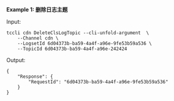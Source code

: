 **Example 1: 删除日志主题**



Input: 

```
tccli cdn DeleteClsLogTopic --cli-unfold-argument  \
    --Channel cdn \
    --LogsetId 6d04373b-ba59-4a4f-a96e-9fe53b59a536 \
    --TopicId 6d04373b-ba59-4a4f-a96e-242424
```

Output: 
```
{
    "Response": {
        "RequestId": "6d04373b-ba59-4a4f-a96e-9fe53b59a536"
    }
}
```

